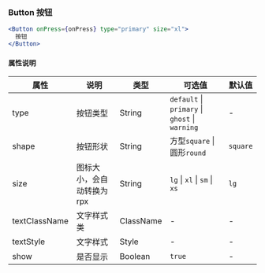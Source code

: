 ### Button 按钮

```jsx
<Button onPress={onPress} type="primary" size="xl">
  按钮
</Button>
```

#### 属性说明

| **属性**      | **说明**                   | **类型**  | **可选值**                                     | **默认值** |
| ------------- | -------------------------- | --------- | ---------------------------------------------- | ---------- |
| type          | 按钮类型                   | String    | `default` \| `primary` \| `ghost` \| `warning` | -          |
| shape         | 按钮形状                   | String    | 方型`square` \| 圆形`round`                    | `square`   |
| size          | 图标大小，会自动转换为 rpx | String    | `lg` \| `xl` \| `sm` \| `xs`                   | `lg`       |
| textClassName | 文字样式类                 | ClassName | -                                              | -          |
| textStyle     | 文字样式                   | Style     | -                                              | -          |
| show          | 是否显示                   | Boolean   | `true`                                         | -          |
